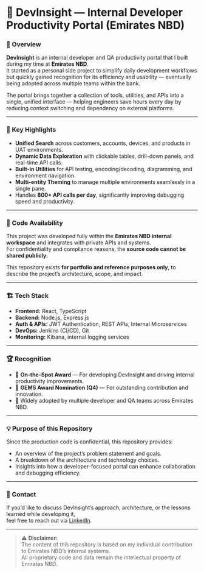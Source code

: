 # 🧠 DevInsight — Internal Developer Productivity Portal (Emirates NBD)

### 🔹 Overview
**DevInsight** is an internal developer and QA productivity portal that I built during my time at **Emirates NBD**.  
It started as a personal side project to simplify daily development workflows but quickly gained recognition for its efficiency and usability — eventually being adopted across multiple teams within the bank.

The portal brings together a collection of tools, utilities, and APIs into a single, unified interface — helping engineers save hours every day by reducing context switching and dependency on external platforms.

---

### 🚀 Key Highlights
- **Unified Search** across customers, accounts, devices, and products in UAT environments.  
- **Dynamic Data Exploration** with clickable tables, drill-down panels, and real-time API calls.  
- **Built-in Utilities** for API testing, encoding/decoding, diagramming, and environment navigation.  
- **Multi-entity Theming** to manage multiple environments seamlessly in a single pane.  
- Handles **800+ API calls per day**, significantly improving debugging speed and productivity.  

---

### 🔐 Code Availability
This project was developed fully within the **Emirates NBD internal workspace** and integrates with private APIs and systems.  
For confidentiality and compliance reasons, the **source code cannot be shared publicly**.

This repository exists **for portfolio and reference purposes only**, to describe the project’s architecture, scope, and impact.

---

### 🏗️ Tech Stack
- **Frontend:** React, TypeScript  
- **Backend:** Node.js, Express.js  
- **Auth & APIs:** JWT Authentication, REST APIs, Internal Microservices  
- **DevOps:** Jenkins (CI/CD), Git  
- **Monitoring:** Kibana, internal logging services  

---

### 🏆 Recognition
- 🥇 **On-the-Spot Award** — For developing DevInsight and driving internal productivity improvements.  
- 🏅 **GEMS Award Nomination (Q4)** — For outstanding contribution and innovation.  
- 🚀 Widely adopted by multiple developer and QA teams across Emirates NBD.

---

### 💡 Purpose of this Repository
Since the production code is confidential, this repository provides:
- An overview of the project’s problem statement and goals.  
- A breakdown of the architecture and technology choices.  
- Insights into how a developer-focused portal can enhance collaboration and debugging efficiency.

---

### 📩 Contact
If you’d like to discuss DevInsight’s approach, architecture, or the lessons learned while developing it,  
feel free to reach out via [LinkedIn](https://www.linkedin.com/in/mohammed-shabir-alam-1014b6144/).

---

> ⚠️ **Disclaimer:**  
> The content of this repository is based on my individual contribution to Emirates NBD’s internal systems.  
> All proprietary code and data remain the intellectual property of Emirates NBD.
